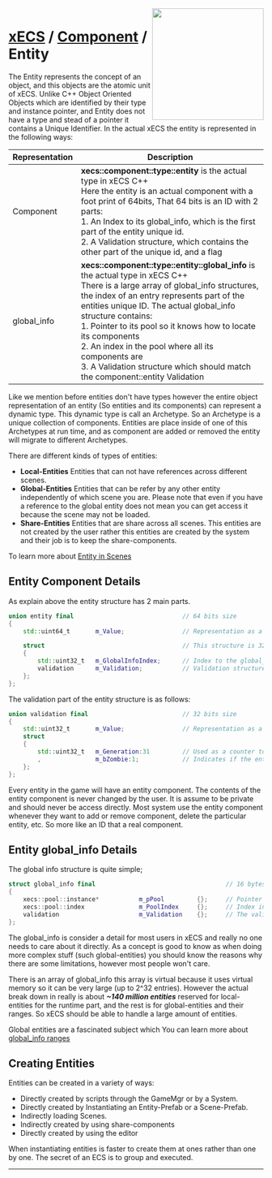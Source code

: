 <img src="https://i.imgur.com/TyjrCTS.jpg" align="right" width="220px" />

# [xECS](xECS.md) / [Component](component_manager.md) / Entity

The Entity represents the concept of an object, and this objects are the atomic unit of xECS. Unlike C++ Object Oriented Objects which are identified by their type and instance pointer, and Entity does not have a type and stead of a pointer it contains a Unique Identifier. In the actual xECS the entity is represented in the following ways:

| Representation | Description |
|----------------|-------------|
| Component      | **xecs::component::type::entity** is the actual type in xECS C++<br>Here the entity is an actual component with a foot print of 64bits, That 64 bits is an ID with 2 parts:<br> 1. An Index to its global_info, which is the first part of the entity unique id.<br>2. A Validation structure, which contains the other part of the unique id, and a flag |
| global_info    | **xecs::component::type::entity::global_info** is the actual type in xECS C++ <br>There is a large array of global_info structures, the index of an entry represents part of the entities unique ID. The actual global_info structure contains: <br>1. Pointer to its pool so it knows how to locate its components <br>2. An index in the pool where all its components are<br>3. A Validation structure which should match the component::entity Validation

Like we mention before entities don't have types however the entire object representation of an entity (So entities and its components) can represent a dynamic type. This dynamic type is call an Archetype. So an Archetype is a unique collection of components. Entities are place inside of one of this Archetypes at run time, and as component are added or removed the entity will migrate to different Archetypes.

There are different kinds of types of entities:

* **Local-Entities** Entities that can not have references across different scenes.
* **Global-Entities** Entities that can be refer by any other entity independently of which scene you are. Please note that even if you have a reference to the global entity does not mean you can get access it because the scene may not be loaded.
* **Share-Entities** Entities that are share across all scenes. This entities are not created by the user rather this entities are created by the system and their job is to keep the share-components.

To learn more about [Entity in Scenes](xecs_scene_serialization_entity.md)

## Entity Component Details

As explain above the entity structure has 2 main parts.
~~~cpp
union entity final                              // 64 bits size
{
    std::uint64_t       m_Value;                // Representation as a raw 64bits (This is actually the unique ID with an extra flag from the validation structure)

    struct                                      // This structure is 32bits
    {
        std::uint32_t   m_GlobalInfoIndex;      // Index to the global_info
        validation      m_Validation;           // Validation structure
    };
};
~~~

The validation part of the entity structure is as follows:

~~~cpp
union validation final                          // 32 bits size
{
    std::uint32_t       m_Value;                // Representation as a raw 32bits
    struct
    {
        std::uint32_t   m_Generation:31         // Used as a counter to avoid collision with older entity ids
        ,               m_bZombie:1;            // Indicates if the entity is a zombie (dead but not removed)
    };
};
~~~

Every entity in the game will have an entity component. The contents of the entity component is never changed by the user. It is assume to be private and should never be access directly. Most system use the entity component whenever they want to add or remove component, delete the particular entity, etc. So more like an ID that a real component.

## Entity global_info Details

The global info structure is quite simple;
~~~cpp
struct global_info final                                    // 16 bytes Size (Assuming 64bits build)
{
    xecs::pool::instance*           m_pPool         {};     // Pointer to the pool contains the entity components
    xecs::pool::index               m_PoolIndex     {};     // Index in the array of the pool where the actual components are
    validation                      m_Validation    {};     // The validation structure which should match with the entity component
};
~~~

The global_info is consider a detail for most users in xECS and really no one needs to care about it directly. As a concept is good to know as when doing more complex stuff (such global-entities) you should know the reasons why there are some limitations, however most people won't care.

There is an array of global_info this array is virtual because it uses virtual memory so it can be very large (up to 2^32 entries). However the actual break down in really is about ***~140 million entities*** reserved for local-entities for the runtime part, and the rest is for global-entities and their ranges. So xECS should be able to handle a large amount of entities. 

Global entities are a fascinated subject which You can learn more about [global_info ranges](xecs_scene_serialization_ranges.md)

## Creating Entities

Entities can be created in a variety of ways:

* Directly created by scripts through the GameMgr or by a System.
* Directly created by Instantiating an Entity-Prefab or a Scene-Prefab.
* Indirectly loading Scenes.
* Indirectly created by using share-components
* Directly created by using the editor

When instantiating entities is faster to create them at ones rather than one by one. The secret of an ECS is to group and executed.

---